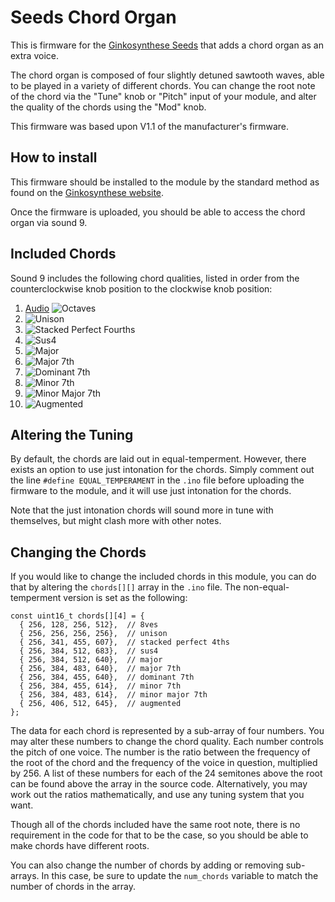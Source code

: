 # Seeds Chord Organ
This is firmware for the [Ginkosynthese Seeds](https://www.ginkosynthese.com/product/1070494/seeds-assembled) that adds a chord organ as an extra voice.

The chord organ is composed of four slightly detuned sawtooth waves, able to be played in a variety of different chords. You can change the root note of the chord via the "Tune" knob or "Pitch" input of your module, and alter the quality of the chords using the "Mod" knob.

This firmware was based upon V1.1 of the manufacturer's firmware.

## How to install

This firmware should be installed to the module by the standard method as found on the [Ginkosynthese website](https://www.ginkosynthese.com/firmware).

Once the firmware is uploaded, you should be able to access the chord organ via sound 9.

## Included Chords

Sound 9 includes the following chord qualities, listed in order from the counterclockwise knob position to the clockwise knob position:

 1. [Audio](https://trainzack.github.io/seeds-chord-organ-pages/Demo/Q1.wav) ![Octaves](https://trainzack.github.io/seeds-chord-organ-pages/Ginkosynthese%20Chords%20Diagram-03.png) 
 2. ![Unison](https://trainzack.github.io/seeds-chord-organ-pages/Ginkosynthese%20Chords%20Diagram-04.png)
 3. ![Stacked Perfect Fourths](https://trainzack.github.io/seeds-chord-organ-pages/Ginkosynthese%20Chords%20Diagram-05.png)
 4. ![Sus4](https://trainzack.github.io/seeds-chord-organ-pages/Ginkosynthese%20Chords%20Diagram-06.png)
 5. ![Major](https://trainzack.github.io/seeds-chord-organ-pages/Ginkosynthese%20Chords%20Diagram-07.png)
 6. ![Major 7th](https://trainzack.github.io/seeds-chord-organ-pages/Ginkosynthese%20Chords%20Diagram-08.png)
 7. ![Dominant 7th](https://trainzack.github.io/seeds-chord-organ-pages/Ginkosynthese%20Chords%20Diagram-09.png)
 8. ![Minor 7th](https://trainzack.github.io/seeds-chord-organ-pages/Ginkosynthese%20Chords%20Diagram-10.png)
 9. ![Minor Major 7th](https://trainzack.github.io/seeds-chord-organ-pages/Ginkosynthese%20Chords%20Diagram-11.png)
 10. ![Augmented](https://trainzack.github.io/seeds-chord-organ-pages/Ginkosynthese%20Chords%20Diagram-12.png)

## Altering the Tuning

By default, the chords are laid out in equal-temperment. However, there exists an option to use just intonation for the chords. Simply comment out the line `#define EQUAL_TEMPERAMENT` in the `.ino` file before uploading the firmware to the module, and it will use just intonation for the chords.

Note that the just intonation chords will sound more in tune with themselves, but might clash more with other notes.

## Changing the Chords

If you would like to change the included chords in this module, you can do that by altering the `chords[][]` array in the `.ino` file. The non-equal-temperment version is set as the following:

```
const uint16_t chords[][4] = {
  { 256, 128, 256, 512},  // 8ves
  { 256, 256, 256, 256},  // unison
  { 256, 341, 455, 607},  // stacked perfect 4ths
  { 256, 384, 512, 683},  // sus4
  { 256, 384, 512, 640},  // major
  { 256, 384, 483, 640},  // major 7th
  { 256, 384, 455, 640},  // dominant 7th
  { 256, 384, 455, 614},  // minor 7th
  { 256, 384, 483, 614},  // minor major 7th
  { 256, 406, 512, 645},  // augmented
};
```

The data for each chord is represented by a sub-array of four numbers. You may alter these numbers to change the chord quality.
Each number controls the pitch of one voice. The number is the ratio between the frequency of the root of the chord and the frequency of the voice in question, multiplied by 256.
A list of these numbers for each of the 24 semitones above the root can be found above the array in the source code. Alternatively, you may work out the ratios mathematically, and use any tuning system that you want.

Though all of the chords included have the same root note, there is no requirement in the code for that to be the case, so you should be able to make chords have different roots.

You can also change the number of chords by adding or removing sub-arrays. In this case, be sure to update the `num_chords` variable to match the number of chords in the array.
